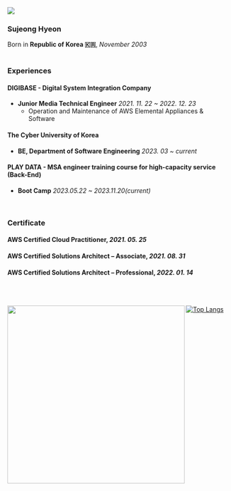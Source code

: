 <p align="left"><a href="https://hits.seeyoufarm.com"><img src="https://hits.seeyoufarm.com/api/count/incr/badge.svg?url=https%3A%2F%2Fgithub.com%2Ficebear2n2&count_bg=%230E2C8E&title_bg=%232D2D2D&icon=&icon_color=%23E7E7E7&title=hits&edge_flat=false"/></a></p>

### Sujeong Hyeon
  
Born in **Republic of Korea 🇰🇷**,  _November 2003_ 
<br/>
<br/>

### Experiences

#### DIGIBASE - Digital System Integration Company
  - **Junior Media Technical Engineer**  _2021. 11. 22 ~ 2022. 12. 23_
    - Operation and Maintenance of AWS Elemental Appliances & Software

#### The Cyber University of Korea
  - **BE, Department of Software Engineering**  _2023. 03 ~ current_

#### PLAY DATA - MSA engineer training course for high-capacity service (Back-End)
  - **Boot Camp**  _2023.05.22 ~ 2023.11.20(current)_


<br/>

### Certificate

#### AWS Certified Cloud Practitioner, _2021. 05. 25_

#### AWS Certified Solutions Architect – Associate, _2021. 08. 31_

#### AWS Certified Solutions Architect – Professional,  _2022. 01. 14_

<br/>
<br/>

<img src="https://github-readme-stats.vercel.app/api?username=icebear2n2&theme=chartreuse-dark&show_icons=true" width=400 align="left">[![Top Langs](https://github-readme-stats.vercel.app/api/top-langs/?username=icebear2n2&exclude_repo=icebear2n2.github.io,AFOS,icebear2n2&theme=chartreuse-dark&layout=compact)](https://github.com/anuraghazra/github-readme-stats)

